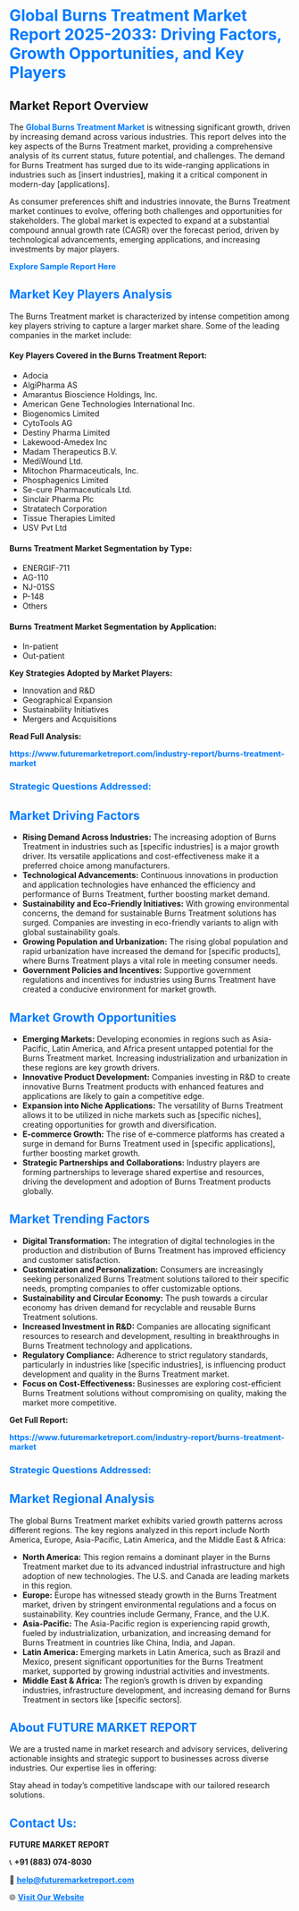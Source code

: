 <h1 style="color: #007BFF;">Global Burns Treatment Market Report 2025-2033: Driving Factors, Growth Opportunities, and Key Players</h1>

<section id="overview">
<h2>Market Report Overview</h2>
<p>The <a href="https://www.futuremarketreport.com/industry-report/burns-treatment-market" style="color: #007BFF; text-decoration: none;"><strong>Global Burns Treatment Market</strong></a> is witnessing significant growth, driven by increasing demand across various industries. This report delves into the key aspects of the Burns Treatment market, providing a comprehensive analysis of its current status, future potential, and challenges. The demand for Burns Treatment has surged due to its wide-ranging applications in industries such as [insert industries], making it a critical component in modern-day [applications].</p>
<p>As consumer preferences shift and industries innovate, the Burns Treatment market continues to evolve, offering both challenges and opportunities for stakeholders. The global market is expected to expand at a substantial compound annual growth rate (CAGR) over the forecast period, driven by technological advancements, emerging applications, and increasing investments by major players.</p>
</section>

<section id="overview">
<p><a href="https://www.futuremarketreport.com/request-sample/reportId=86218" style="color: #007BFF; text-decoration: none;"><strong>Explore Sample Report Here</strong></a></p>
</section>

<section id="key-players">
<h2 style="color: #007BFF;">Market Key Players Analysis</h2>
<p>The Burns Treatment market is characterized by intense competition among key players striving to capture a larger market share. Some of the leading companies in the market include:</p>
<h4>Key Players Covered in the Burns Treatment Report:</h4>
<ul><li>Adocia</li><li>AlgiPharma AS</li><li>Amarantus Bioscience Holdings, Inc.</li><li>American Gene Technologies International Inc.</li><li>Biogenomics Limited</li><li>CytoTools AG</li><li>Destiny Pharma Limited</li><li>Lakewood-Amedex Inc</li><li>Madam Therapeutics B.V.</li><li>MediWound Ltd.</li><li>Mitochon Pharmaceuticals, Inc.</li><li>Phosphagenics Limited</li><li>Se-cure Pharmaceuticals Ltd.</li><li>Sinclair Pharma Plc</li><li>Stratatech Corporation</li><li>Tissue Therapies Limited</li><li>USV Pvt Ltd</li></ul>
<h4>Burns Treatment Market Segmentation by Type:</h4>
<ul><li>ENERGIF-711</li><li>AG-110</li><li>NJ-01SS</li><li>P-148</li><li>Others</li></ul>

<h4>Burns Treatment Market Segmentation by Application:</h4>
<ul><li>In-patient</li><li>Out-patient</li></ul>
<p><strong>Key Strategies Adopted by Market Players:</strong></p>
<ul>
<li>Innovation and R&D</li>
<li>Geographical Expansion</li>
<li>Sustainability Initiatives</li>
<li>Mergers and Acquisitions</li>
</ul>
</section>

<section>
<p><strong>Read Full Analysis: </strong></p><a href="https://www.futuremarketreport.com/industry-report/burns-treatment-market" style="color: #007BFF; text-decoration: none;"><strong>https://www.futuremarketreport.com/industry-report/burns-treatment-market</strong></a>
<h3 style="color: #007BFF;">Strategic Questions Addressed:</h3>
</section>

<section id="driving-factors">
<h2 style="color: #007BFF;">Market Driving Factors</h2>
<ul>
<li><strong>Rising Demand Across Industries:</strong> The increasing adoption of Burns Treatment in industries such as [specific industries] is a major growth driver. Its versatile applications and cost-effectiveness make it a preferred choice among manufacturers.</li>
<li><strong>Technological Advancements:</strong> Continuous innovations in production and application technologies have enhanced the efficiency and performance of Burns Treatment, further boosting market demand.</li>
<li><strong>Sustainability and Eco-Friendly Initiatives:</strong> With growing environmental concerns, the demand for sustainable Burns Treatment solutions has surged. Companies are investing in eco-friendly variants to align with global sustainability goals.</li>
<li><strong>Growing Population and Urbanization:</strong> The rising global population and rapid urbanization have increased the demand for [specific products], where Burns Treatment plays a vital role in meeting consumer needs.</li>
<li><strong>Government Policies and Incentives:</strong> Supportive government regulations and incentives for industries using Burns Treatment have created a conducive environment for market growth.</li>
</ul>
</section>

<section id="growth-opportunities">
<h2 style="color: #007BFF;">Market Growth Opportunities</h2>
<ul>
<li><strong>Emerging Markets:</strong> Developing economies in regions such as Asia-Pacific, Latin America, and Africa present untapped potential for the Burns Treatment market. Increasing industrialization and urbanization in these regions are key growth drivers.</li>
<li><strong>Innovative Product Development:</strong> Companies investing in R&D to create innovative Burns Treatment products with enhanced features and applications are likely to gain a competitive edge.</li>
<li><strong>Expansion into Niche Applications:</strong> The versatility of Burns Treatment allows it to be utilized in niche markets such as [specific niches], creating opportunities for growth and diversification.</li>
<li><strong>E-commerce Growth:</strong> The rise of e-commerce platforms has created a surge in demand for Burns Treatment used in [specific applications], further boosting market growth.</li>
<li><strong>Strategic Partnerships and Collaborations:</strong> Industry players are forming partnerships to leverage shared expertise and resources, driving the development and adoption of Burns Treatment products globally.</li>
</ul>
</section>

<section id="trending-factors">
<h2 style="color: #007BFF;">Market Trending Factors</h2>
<ul>
<li><strong>Digital Transformation:</strong> The integration of digital technologies in the production and distribution of Burns Treatment has improved efficiency and customer satisfaction.</li>
<li><strong>Customization and Personalization:</strong> Consumers are increasingly seeking personalized Burns Treatment solutions tailored to their specific needs, prompting companies to offer customizable options.</li>
<li><strong>Sustainability and Circular Economy:</strong> The push towards a circular economy has driven demand for recyclable and reusable Burns Treatment solutions.</li>
<li><strong>Increased Investment in R&D:</strong> Companies are allocating significant resources to research and development, resulting in breakthroughs in Burns Treatment technology and applications.</li>
<li><strong>Regulatory Compliance:</strong> Adherence to strict regulatory standards, particularly in industries like [specific industries], is influencing product development and quality in the Burns Treatment market.</li>
<li><strong>Focus on Cost-Effectiveness:</strong> Businesses are exploring cost-efficient Burns Treatment solutions without compromising on quality, making the market more competitive.</li>
</ul>
</section>

<section>
<p><strong>Get Full Report: </strong></p><a href="https://www.futuremarketreport.com/industry-report/burns-treatment-market" style="color: #007BFF; text-decoration: none;"><strong>https://www.futuremarketreport.com/industry-report/burns-treatment-market</strong></a>
<h3 style="color: #007BFF;">Strategic Questions Addressed:</h3>
</section>


<section id="regional-analysis">
<h2 style="color: #007BFF;">Market Regional Analysis</h2>
<p>The global Burns Treatment market exhibits varied growth patterns across different regions. The key regions analyzed in this report include North America, Europe, Asia-Pacific, Latin America, and the Middle East & Africa:</p>
<ul>
<li><strong>North America:</strong> This region remains a dominant player in the Burns Treatment market due to its advanced industrial infrastructure and high adoption of new technologies. The U.S. and Canada are leading markets in this region.</li>
<li><strong>Europe:</strong> Europe has witnessed steady growth in the Burns Treatment market, driven by stringent environmental regulations and a focus on sustainability. Key countries include Germany, France, and the U.K.</li>
<li><strong>Asia-Pacific:</strong> The Asia-Pacific region is experiencing rapid growth, fueled by industrialization, urbanization, and increasing demand for Burns Treatment in countries like China, India, and Japan.</li>
<li><strong>Latin America:</strong> Emerging markets in Latin America, such as Brazil and Mexico, present significant opportunities for the Burns Treatment market, supported by growing industrial activities and investments.</li>
<li><strong>Middle East & Africa:</strong> The region’s growth is driven by expanding industries, infrastructure development, and increasing demand for Burns Treatment in sectors like [specific sectors].</li>
</ul>
</section>

<footer>
<h2 style="color: #007BFF;">About FUTURE MARKET REPORT</h2>
<p>We are a trusted name in market research and advisory services, delivering actionable insights and strategic support to businesses across diverse industries. Our expertise lies in offering:</p>

<p>Stay ahead in today’s competitive landscape with our tailored research solutions.</p>

<h2 style="color: #007BFF;">Contact Us:</h2>
<p><strong>FUTURE MARKET REPORT</strong></p>
<p>📞 <strong>+91 (883) 074-8030</strong></p>
<p>📧 <strong><a href="mailto:help@futuremarketreport.com" style="color: #007BFF;">help@futuremarketreport.com</a></strong></p>
<p>🌐 <strong><a href="https://www.futuremarketreport.com/" style="color: #007BFF;">Visit Our Website</a></strong></p>
</footer>